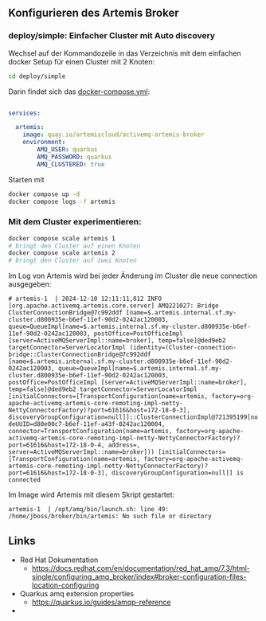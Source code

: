 ## Konfigurieren des Artemis Broker

### deploy/simple: Einfacher Cluster mit Auto discovery

Wechsel auf der Kommandozeile in das Verzeichnis mit dem einfachen docker Setup für einen Cluster mit 2 Knoten:

````bash
cd deploy/simple
````

Darin findet sich das [docker-compose.yml](./deploy/simple/docker-compose.yml):
````yaml

services:

  artemis:
    image: quay.io/artemiscloud/activemq-artemis-broker
    environment:
        AMQ_USER: quarkus
        AMQ_PASSWORD: quarkus
        AMQ_CLUSTERED: true
````

Starten mit

````bash
docker compose up -d
docker compose logs -f artemis
`````

### Mit dem Cluster experimentieren:

````bash
docker compose scale artemis 1
# bringt den Cluster auf einen Knoten
docker compose scale artemis 2
# bringt den Cluster auf zwei Knoten

`````

Im Log von Artemis wird bei jeder Änderung im Cluster die neue connection ausgegeben:

`# artemis-1  | 2024-12-10 12:11:11,812 INFO  [org.apache.activemq.artemis.core.server] AMQ221027: Bridge ClusterConnectionBridge@7c992ddf [name=$.artemis.internal.sf.my-cluster.d800935e-b6ef-11ef-90d2-0242ac120003, queue=QueueImpl[name=$.artemis.internal.sf.my-cluster.d800935e-b6ef-11ef-90d2-0242ac120003, postOffice=PostOfficeImpl [server=ActiveMQServerImpl::name=broker], temp=false]@ded9eb2 targetConnector=ServerLocatorImpl (identity=(Cluster-connection-bridge::ClusterConnectionBridge@7c992ddf [name=$.artemis.internal.sf.my-cluster.d800935e-b6ef-11ef-90d2-0242ac120003, queue=QueueImpl[name=$.artemis.internal.sf.my-cluster.d800935e-b6ef-11ef-90d2-0242ac120003, postOffice=PostOfficeImpl [server=ActiveMQServerImpl::name=broker], temp=false]@ded9eb2 targetConnector=ServerLocatorImpl [initialConnectors=[TransportConfiguration(name=artemis, factory=org-apache-activemq-artemis-core-remoting-impl-netty-NettyConnectorFactory)?port=61616&host=172-18-0-3], discoveryGroupConfiguration=null]]::ClusterConnectionImpl@721395199[nodeUUID=d80e00c7-b6ef-11ef-a43f-0242ac120004, connector=TransportConfiguration(name=artemis, factory=org-apache-activemq-artemis-core-remoting-impl-netty-NettyConnectorFactory)?port=61616&host=172-18-0-4, address=, server=ActiveMQServerImpl::name=broker])) [initialConnectors=[TransportConfiguration(name=artemis, factory=org-apache-activemq-artemis-core-remoting-impl-netty-NettyConnectorFactory)?port=61616&host=172-18-0-3], discoveryGroupConfiguration=null]] is connected`



Im Image wird Artemis mit diesem Skript gestartet:


    artemis-1  | /opt/amq/bin/launch.sh: line 49: /home/jboss/broker/bin/artemis: No such file or directory

## Links

- Red Hat Dokumentation
  - https://docs.redhat.com/en/documentation/red_hat_amq/7.3/html-single/configuring_amq_broker/index#broker-configuration-files-location-configuring
- Quarkus amq extension properties
  - https://quarkus.io/guides/amqp-reference
- 